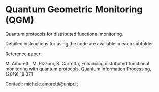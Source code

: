 # Quantum Geometric Monitoring (QGM)
Quantum protocols for distributed functional monitoring.

Detailed instructions for using the code are available in each subfolder.

Reference paper:

M. Amoretti, M. Pizzoni, S. Carretta, Enhancing distributed functional monitoring with quantum
protocols, Quantum Information Processing, (2019) 18:371

Contact: michele.amoretti@unipr.it
